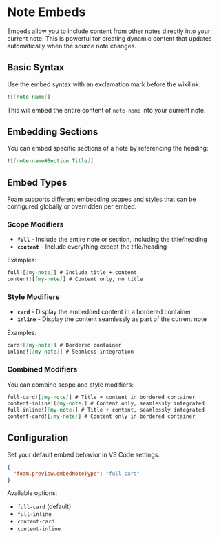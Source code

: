 # Note Embeds

Embeds allow you to include content from other notes directly into your current note. This is powerful for creating dynamic content that updates automatically when the source note changes.

## Basic Syntax

Use the embed syntax with an exclamation mark before the wikilink:

```markdown
![[note-name]]
```

This will embed the entire content of `note-name` into your current note.

## Embedding Sections

You can embed specific sections of a note by referencing the heading:

```markdown
![[note-name#Section Title]]
```

## Embed Types

Foam supports different embedding scopes and styles that can be configured globally or overridden per embed.

### Scope Modifiers

- **`full`** - Include the entire note or section, including the title/heading
- **`content`** - Include everything except the title/heading

Examples:

```markdown
full![[my-note]] # Include title + content
content![[my-note]] # Content only, no title
```

### Style Modifiers

- **`card`** - Display the embedded content in a bordered container
- **`inline`** - Display the content seamlessly as part of the current note

Examples:

```markdown
card![[my-note]] # Bordered container
inline![[my-note]] # Seamless integration
```

### Combined Modifiers

You can combine scope and style modifiers:

```markdown
full-card![[my-note]] # Title + content in bordered container
content-inline![[my-note]] # Content only, seamlessly integrated
full-inline![[my-note]] # Title + content, seamlessly integrated
content-card![[my-note]] # Content only in bordered container
```

## Configuration

Set your default embed behavior in VS Code settings:

```json
{
  "foam.preview.embedNoteType": "full-card"
}
```

Available options:

- `full-card` (default)
- `full-inline`
- `content-card`
- `content-inline`
